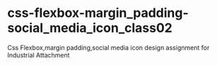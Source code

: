 # css-flexbox-margin_padding-social_media_icon_class02
Css Flexbox,margin padding,social media icon design assignment for Industrial Attachment
